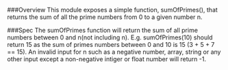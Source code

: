 ###Overview
This module exposes a simple function, sumOfPrimes(), that returns the sum of all the prime numbers from 0 to a given number n.

###Spec
The sumOfPrimes function will return the sum of all prime numbers between 0 and n(not including n).
E.g. sumOfPrimes(10) should return 15 as the sum of primes numbers between 0 and 10 is 15 (3 + 5 + 7 == 15).
An invalid input for n such as a negative number, array, string or any other input except a non-negative intiger or float number will return -1.  
